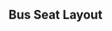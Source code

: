 <!DOCTYPE html>
<html>
<head>
  <title>Bus Seat Layout</title>
  <style>
    .seat {
      width: 40px;
      height: 40px;
      margin: 5px;
      background-color: #4CAF50;
      display: inline-block;
      text-align: center;
      line-height: 40px;
      cursor: pointer;
    }
    .booked { background-color: red; cursor: not-allowed; }
    .selected { background-color: blue; }
  </style>
</head>
<body>
  <h2>Bus Seat Layout</h2>
  <div id="seat-panel">
    <!-- 4x10 সিট -->
    <script>
      for(let i=1; i<=40; i++) {
        document.write(`<div class="seat" onclick="selectSeat(this)">${i}</div>`);
        if(i % 4 === 0) document.write("<br>");
      }
    </script>
  </div>

  <script>
    function selectSeat(el) {
      if(el.classList.contains("booked")) return;
      el.classList.toggle("selected");
    }
  </script>
</body>
</html>

